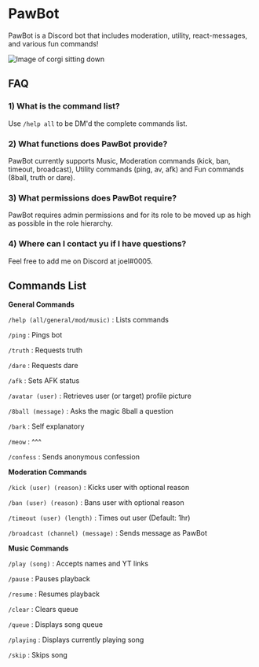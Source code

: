 # PawBot
PawBot is a Discord bot that includes moderation, utility, react-messages, and various fun commands! 

![Image of corgi sitting down](https://cdn.discordapp.com/avatars/971239438892019743/6931bbb87c32bf98a10d7ab9ff5f1b91.png?size=4096|width)
 
 ## **FAQ**
 
 ### **1) What is the command list?**
 
   Use `/help all` to be DM'd the complete commands list.
    
 ### **2) What functions does PawBot provide?**
 
   PawBot currently supports Music, Moderation commands (kick, ban, timeout, broadcast), Utility commands (ping, av, afk) and Fun commands (8ball, truth or dare).

 ### **3) What permissions does PawBot require?**
 
   PawBot requires admin permissions and for its role to be moved up as high as possible in the role hierarchy.

### **4) Where can I contact yu if I have questions?**

   Feel free to add me on Discord at joel#0005.

## Commands List

**General Commands**

`/help (all/general/mod/music)` : Lists commands

`/ping` : Pings bot

`/truth` : Requests truth

`/dare` : Requests dare

`/afk` : Sets AFK status

`/avatar (user)` : Retrieves user (or target) profile picture

`/8ball (message)` : Asks the magic 8ball a question

`/bark` : Self explanatory

`/meow` : ^^^

`/confess` : Sends anonymous confession


**Moderation Commands**

`/kick (user) (reason)` : Kicks user with optional reason

`/ban (user) (reason)` : Bans user with optional reason

`/timeout (user) (length)` : Times out user (Default: 1hr)

`/broadcast (channel) (message)` : Sends message as PawBot


**Music Commands**

`/play (song)` : Accepts names and YT links

`/pause` : Pauses playback

`/resume` : Resumes playback

`/clear` : Clears queue

`/queue` : Displays song queue

`/playing` : Displays currently playing song

`/skip` : Skips song




